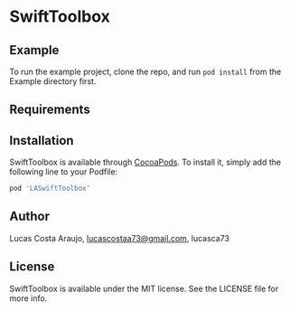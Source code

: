 # SwiftToolbox

<!-- [![CI Status](https://img.shields.io/travis/Lucas Costa Araujo/SwiftToolbox.svg?style=flat)](https://travis-ci.org/Lucas Costa Araujo/SwiftToolbox)
[![Version](https://img.shields.io/cocoapods/v/SwiftToolbox.svg?style=flat)](https://cocoapods.org/pods/SwiftToolbox)
[![License](https://img.shields.io/cocoapods/l/SwiftToolbox.svg?style=flat)](https://cocoapods.org/pods/SwiftToolbox)
[![Platform](https://img.shields.io/cocoapods/p/SwiftToolbox.svg?style=flat)](https://cocoapods.org/pods/SwiftToolbox) -->

## Example

To run the example project, clone the repo, and run `pod install` from the Example directory first.

## Requirements

## Installation

SwiftToolbox is available through [CocoaPods](https://cocoapods.org). To install
it, simply add the following line to your Podfile:

```ruby
pod 'LASwiftToolbox'
```

## Author

Lucas Costa Araujo, lucascostaa73@gmail.com, lucasca73

## License

SwiftToolbox is available under the MIT license. See the LICENSE file for more info.
